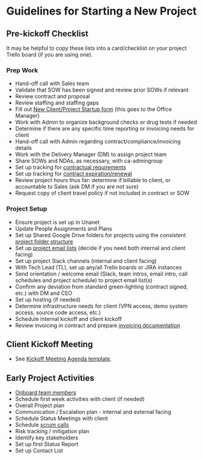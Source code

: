 # Guidelines for Starting a New Project

## Pre-kickoff Checklist

It may be helpful to copy these lists into a card/checklist on your project Trello board (if you are using one).

### Prep Work

-   Hand-off call with Sales team
-   Validate that SOW has been signed and review prior SOWs if relevant
-   Review contract and proposal
-   Review staffing and staffing gaps
-   Fill out [New Client/Project Startup form](https://docs.google.com/a/civicactions.com/forms/d/1UoLOeP0NgsNNDHfRbo50zE2onRuWQ4K-hHB2Q-RFcF8/viewform) (this goes to the Office Manager)
-   Work with Admin to organize background checks or drug tests if needed
-   Determine if there are any specific time reporting or invoicing needs for client
-   Hand-off call with Admin regarding contract/compliance/invoicing details
-   Work with the Delivery Manager (DM) to assign project team
-   Share SOWs and NDAs, as necessary, with ca-admingroup
-   Set up tracking for [contractual requirements](contractual-requirements.md)
-   Set up tracking for [contract expiration/renewal](contract-expiration-tracking.md)
-   Review project hours thus far: determine if billable to client, or accountable to Sales (ask DM if you are not sure)
-   Request copy of client travel policy if not included in contract or SOW

### Project Setup

-   Ensure project is set up in Unanet
-   Update People Assignments and Plans
-   Set up Shared Google Drive folders for projects using the consistent [project folder structure](project-folder.md)
-   Set up [project email lists](listserv-setup.md) (decide if you need both internal and client facing)
-   Set up project Slack channels (internal and client facing)
-   With Tech Lead (TL), set up any/all Trello boards or JIRA instances
-   Send orientation / welcome email (Slack, team intros, email intro, call schedules and project schedule) to project email list(s)
-   Confirm any deviation from standard green-lighting (contract signed, etc.) with DM and CEO
-   Set up hosting (if needed)
-   Determine infrastructure needs for client (VPN access, demo system access, source code access, etc.)
-   Schedule internal kickoff and client kickoff
-   Review invoicing in contract and prepare [invoicing documentation](invoicing.md)

## Client Kickoff Meeting

-   See [Kickoff Meeting Agenda template](https://docs.google.com/document/d/1pmOruj_1PeSfmJtxzvjDy7KxTTJi0VS8D62WUrWjeSM/edit).

## Early Project Activities

-   [Onboard team members](onboarding-new-project-team-member.md)
-   Schedule first week activities with client (if needed)
-   Overall Project plan
-   Communication / Escalation plan - internal and external facing
-   Schedule Status Meetings with client
-   Schedule [scrum calls](../../common-practices-tools/agile/daily-scrum-calls.md)
-   Risk tracking / mitigation plan
-   Identify key stakeholders
-   Set up first Status Report
-   Set up Contact List
